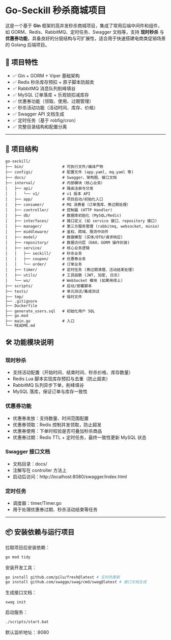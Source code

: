 # Go-Seckill 秒杀商城项目

这是一个基于 **Gin** 框架的高并发秒杀商城项目，集成了常用后端中间件和组件，如 GORM、Redis、RabbitMQ、定时任务、Swagger 文档等，支持 **现时秒杀** 与 **优惠券功能**，具备良好的分层结构与可扩展性，适合用于快速搭建电商类促销场景的 Golang 后端项目。

## 🚀 项目特性

- ✅ Gin + GORM + Viper 基础架构
- ✅ Redis 秒杀库存预扣 + 原子脚本防超卖
- ✅ RabbitMQ 消息队列削峰填谷
- ✅ MySQL 订单落库 + 乐观锁扣减库存
- ✅ 优惠券功能（领取、使用、过期管理）
- ✅ 秒杀活动功能（活动时间、库存、价格）
- ✅ Swagger API 文档生成
- ✅ 定时任务（基于 robfig/cron）
- ✅ 完整目录结构和配置分离

---

## 📁 项目结构

```text
go-seckill/
├── bin/                 # 可执行文件/编译产物
├── configs/             # 配置文件 (app.yaml, mq.yaml 等)
├── docs/                # Swagger、架构图、接口文档
├── internal/            # 内部模块（核心业务）
│   ├── api/             # 路由注册与分发
│   │   └── v1/          # v1 版本 API
│   ├── app/             # 项目启动/初始化入口
│   ├── consumer/        # MQ 消费者（订单落库、券过期处理）
│   ├── controller/      # 控制器 (HTTP Handler)
│   ├── db/              # 数据库初始化 (MySQL/Redis)
│   ├── interfaces/      # 接口定义 (如 service 接口、repository 接口)
│   ├── manager/         # 第三方服务管理 (rabbitmq, websocket, minio)
│   ├── middleware/      # 鉴权、跨域、限流中间件
│   ├── model/           # 数据模型 (实体/DTO/请求响应)
│   ├── repository/      # 数据访问层 (DAO，GORM 操作封装)
│   ├── service/         # 核心业务逻辑
│   │   ├── seckill/     # 秒杀业务
│   │   ├── coupon/      # 优惠券业务
│   │   └── order/       # 订单业务
│   ├── timer/           # 定时任务 (券过期清理、活动结束处理)
│   ├── utils/           # 工具函数 (JWT, 加密, 日志)
│   └── ws/              # WebSocket 模块 (如果用得上)
├── scripts/             # 启动/部署脚本
├── tests/               # 单元测试/集成测试
├── tmp/                 # 临时文件
├── .gitignore
├── Dockerfile
├── generate_users.sql   # 初始化用户 SQL
├── go.mod
├── main.go              # 入口
└── README.md

```

## 🛠️ 功能模块说明

### 现时秒杀
- 支持活动配置（开始时间、结束时间、秒杀价格、库存数量）
- Redis Lua 脚本实现库存预扣与去重（防止超卖）
- RabbitMQ 队列异步下单，削峰填谷
- MySQL 落库，保证订单与库存一致性

### 优惠券功能
- 优惠券发放：支持数量、时间范围配置
- 优惠券领取：Redis 控制并发领取，防止超发
- 优惠券使用：下单时校验是否可叠加秒杀商品
- 优惠券过期：Redis TTL + 定时任务，最终一致性更新 MySQL 状态

### Swagger 接口文档
- 文档目录：docs/
- 注解写在 controller 方法上
- 启动后访问：http://localhost:8080/swagger/index.html

### 定时任务
- 调度器：timer/Timer.go
- 用于处理优惠券过期、秒杀活动结束等任务

---

## 📦 安装依赖与运行项目
拉取项目后安装依赖：

```bash
go mod tidy
```

安装开发工具：

```bash
go install github.com/pilu/fresh@latest # 实时热更新
go install github.com/swaggo/swag/cmd/swag@latest # 接口文档生成
```

生成接口文档：
```bash
swag init
```

启动服务：
```bash
./scripts/start.bat
```

默认监听地址：:8080
